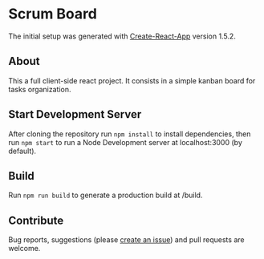 # Scrum Board

The initial setup was generated with [Create-React-App](https://github.com/facebook/create-react-app) version 1.5.2.

## About

This a full client-side react project. It consists in a simple kanban board for tasks organization.

## Start Development Server

After cloning the repository run ```npm install``` to install dependencies, then run ```npm start``` to run a Node Development server at localhost:3000 (by default).

## Build

Run ```npm run build``` to generate a production build at /build.

## Contribute

Bug reports, suggestions (please [create an issue](https://github.com/PhariSolutions/Phari-Doc-Gen/issues/new)) and pull requests are welcome.

